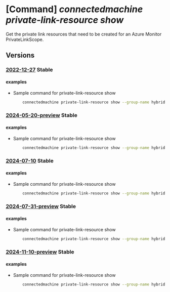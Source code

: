# [Command] _connectedmachine private-link-resource show_

Get the private link resources that need to be created for an Azure Monitor PrivateLinkScope.

## Versions

### [2022-12-27](/Resources/mgmt-plane/L3N1YnNjcmlwdGlvbnMve30vcmVzb3VyY2Vncm91cHMve30vcHJvdmlkZXJzL21pY3Jvc29mdC5oeWJyaWRjb21wdXRlL3ByaXZhdGVsaW5rc2NvcGVzL3t9L3ByaXZhdGVsaW5rcmVzb3VyY2VzL3t9/2022-12-27.xml) **Stable**

<!-- mgmt-plane /subscriptions/{}/resourcegroups/{}/providers/microsoft.hybridcompute/privatelinkscopes/{}/privatelinkresources/{} 2022-12-27 -->

#### examples

- Sample command for private-link-resource show
    ```bash
        connectedmachine private-link-resource show --group-name hybridcompute --resource-group myResourceGroup --scope-name myPrivateLinkScope
    ```

### [2024-05-20-preview](/Resources/mgmt-plane/L3N1YnNjcmlwdGlvbnMve30vcmVzb3VyY2Vncm91cHMve30vcHJvdmlkZXJzL21pY3Jvc29mdC5oeWJyaWRjb21wdXRlL3ByaXZhdGVsaW5rc2NvcGVzL3t9L3ByaXZhdGVsaW5rcmVzb3VyY2VzL3t9/2024-05-20-preview.xml) **Stable**

<!-- mgmt-plane /subscriptions/{}/resourcegroups/{}/providers/microsoft.hybridcompute/privatelinkscopes/{}/privatelinkresources/{} 2024-05-20-preview -->

#### examples

- Sample command for private-link-resource show
    ```bash
        connectedmachine private-link-resource show --group-name hybridcompute --resource-group myResourceGroup --scope-name myPrivateLinkScope
    ```

### [2024-07-10](/Resources/mgmt-plane/L3N1YnNjcmlwdGlvbnMve30vcmVzb3VyY2Vncm91cHMve30vcHJvdmlkZXJzL21pY3Jvc29mdC5oeWJyaWRjb21wdXRlL3ByaXZhdGVsaW5rc2NvcGVzL3t9L3ByaXZhdGVsaW5rcmVzb3VyY2VzL3t9/2024-07-10.xml) **Stable**

<!-- mgmt-plane /subscriptions/{}/resourcegroups/{}/providers/microsoft.hybridcompute/privatelinkscopes/{}/privatelinkresources/{} 2024-07-10 -->

#### examples

- Sample command for private-link-resource show
    ```bash
        connectedmachine private-link-resource show --group-name hybridcompute --resource-group myResourceGroup --scope-name myPrivateLinkScope
    ```

### [2024-07-31-preview](/Resources/mgmt-plane/L3N1YnNjcmlwdGlvbnMve30vcmVzb3VyY2Vncm91cHMve30vcHJvdmlkZXJzL21pY3Jvc29mdC5oeWJyaWRjb21wdXRlL3ByaXZhdGVsaW5rc2NvcGVzL3t9L3ByaXZhdGVsaW5rcmVzb3VyY2VzL3t9/2024-07-31-preview.xml) **Stable**

<!-- mgmt-plane /subscriptions/{}/resourcegroups/{}/providers/microsoft.hybridcompute/privatelinkscopes/{}/privatelinkresources/{} 2024-07-31-preview -->

#### examples

- Sample command for private-link-resource show
    ```bash
        connectedmachine private-link-resource show --group-name hybridcompute --resource-group myResourceGroup --scope-name myPrivateLinkScope
    ```

### [2024-11-10-preview](/Resources/mgmt-plane/L3N1YnNjcmlwdGlvbnMve30vcmVzb3VyY2Vncm91cHMve30vcHJvdmlkZXJzL21pY3Jvc29mdC5oeWJyaWRjb21wdXRlL3ByaXZhdGVsaW5rc2NvcGVzL3t9L3ByaXZhdGVsaW5rcmVzb3VyY2VzL3t9/2024-11-10-preview.xml) **Stable**

<!-- mgmt-plane /subscriptions/{}/resourcegroups/{}/providers/microsoft.hybridcompute/privatelinkscopes/{}/privatelinkresources/{} 2024-11-10-preview -->

#### examples

- Sample command for private-link-resource show
    ```bash
        connectedmachine private-link-resource show --group-name hybridcompute --resource-group myResourceGroup --scope-name myPrivateLinkScope
    ```
